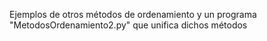 Ejemplos de otros métodos de ordenamiento y un programa "MetodosOrdenamiento2.py" que unifica dichos métodos
